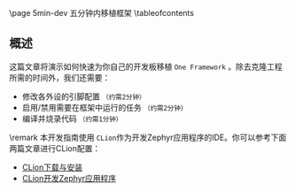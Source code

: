 \page 5min-dev 五分钟内移植框架
\tableofcontents

## 概述

这篇文章将演示如何快速为你自己的开发板移植 `One Framework` 。除去克隆工程所需的时间外，我们还需要：

+ 修改各外设的引脚配置 `（约需2分钟）`
+ 启用/禁用需要在框架中运行的任务 `（约需2分钟）`
+ 编译并烧录代码 `（约需1分钟）`

\remark 本开发指南使用 `CLion`作为开发Zephyr应用程序的IDE。你可以参考下面两篇文章进行CLion配置：
- [CLion下载与安装](https://conestudio.yuque.com/rpzak7/qd5o3y/gkt4gmk2trtg3tf0?singleDoc)
- [CLion开发Zephyr应用程序](https://conestudio.yuque.com/rpzak7/qd5o3y/owlpkde5xwhhbgn5?singleDoc)

